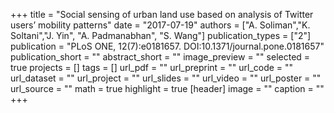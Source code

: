 +++
title = "Social sensing of urban land use based on analysis of Twitter users’ mobility patterns"
date = "2017-07-19"
authors = ["A. Soliman","K. Soltani","J. Yin", "A. Padmanabhan", "S. Wang"]
publication_types = ["2"]
publication = "PLoS ONE, 12(7):e0181657. DOI:10.1371/journal.pone.0181657"
publication_short = ""
abstract_short = ""
image_preview = ""
selected = true
projects = []
tags = []
url_pdf = ""
url_preprint = ""
url_code = ""
url_dataset = ""
url_project = ""
url_slides = ""
url_video = ""
url_poster = ""
url_source = ""
math = true
highlight = true
[header]
image = ""
caption = ""
+++